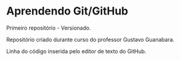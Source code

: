 # Aprendendo Git/GitHub
 Primeiro repositório - Versionado.

 Repositório criado durante curso do professor Gustavo Guanabara.
 
 Linha do código inserida pelo editor de texto do GitHub.
